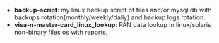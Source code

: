 - **backup-script**: my linux backup script of files and/or mysql db with backups rotation(monthly/weekly/daily) and backup logs rotation.
- **visa-n-master-card_linux_lookup**: PAN data lookup in linux/solaris non-binary files os with reports.
